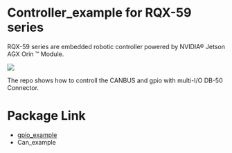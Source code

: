 # Controller_example for RQX-59 series
RQX-59 series are embedded robotic controller powered by NVIDIA® Jetson AGX Orin ™ Module.

<img src="https://user-images.githubusercontent.com/56862464/281652704-40ff2e3c-6e1e-473c-aa6c-a81547dec9e2.png">

The repo shows how to controll the CANBUS and gpio with multi-I/O DB-50 Connector.



# Package Link
- [gpio_example](https://github.com/Jason-Lee0/controller_example/tree/main/gpio_example_python)
- Can_example
